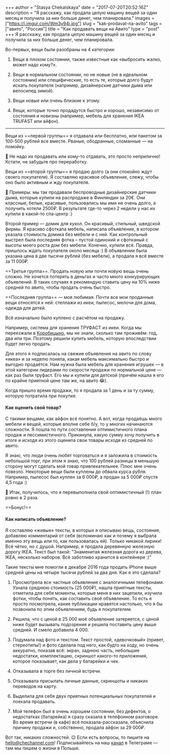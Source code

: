 +++
author = "Stasya Chekalskaya"
date = "2017-07-20T20:52:16Z"
description = "Я расскажу, как продала целую машину вещей за один месяц и получила за них больше денег, чем планировала."
images = ["https://i.imgur.com/Wm3y94i.jpg"]
slug = "kak-prodavat-na-avito"
tags = ["авито", "Россия"]
title = "Как продавать вещи на Авито"
type = "post"
+++
Я расскажу, как продала целую машину вещей за один месяц и получила за них больше денег, чем планировала.

Во-первых, вещи были разобраны на 4 категории:

1. Вещи в плохом состоянии, также известные как «выбросить жалко, может надо кому?».

2. Вещи в нормальном состоянии, но не новые (не в идеальном состоянии) или специфические, то есть те, которые долго будут искать покупателя (например, дизайнерские датчики дыма или велосипед зимой).

3. Вещи новые или очень близкие к этому.

4. Вещи, которые точно продадутся быстро и хорошо, независимо от состояния и новизны (например, мебель для хранения IKEA TRUFAST или айфон).

---

Вещи из ==первой группы== я отдавала или бесплатно, или пакетом за 100-500 рублей все вместе. Рваные, ободранные, сломанные — на помойку.

📍 Не надо их продавать или кому-то отдавать, это просто неприлично! Кстати, не забудьте про переработку.

Вещи из ==второй группы== я продаю долго (а они спокойно ждут своего покупателя). Я составляю красивое объявление, слежу, чтобы оно было активным и жду покупателя.

📍 Примеры: мы так продавали беспроводные дизайнерские датчики дыма, которые купили на распродаже в Финляндии за 20€. Они классные, белые, красивые, пользовались мы ими не очень долго, а получить хотели 2500₽. В результате где-то через 2 недели у нас их купили в какой-то спа-центр :)

Второй пример — домик для кукол. Он красивый, стильный, шведской фирмы. Я красиво сфоткала мебель, написала объявление, в котором указала стоимость домика без мебели и с ней. Как контрольный выстрел была последняя фотка – пустой одинокий и сфотканый с высоты моего роста дом без мебели. Конечно, купили всё. Правда, пришлось ждать покупателя около месяца :) В объявлении была указана цена в две тысячи рублей (без мебели), а продала я всё вместе за 11 000₽.

==Третья группа==. Продать новую или почти новую вещь очень сложно.
Не хочется потерять в деньгах и часто много конкурирующих объявлений. В таких случаях я рекомендую ставить цену на 10% ниже средней по авито, чтобы продать очень быстро.

==Последняя группа== — моя любимая.
Почти все мои проданные вещи относятся к ней: стеллажи из икеи, пылесос, мелочи для дома, одежда для детей.

Всё изначально было куплено с расчётом на продажу.

Например, система для хранения ТРУФАСТ из икеи. Когда мы переезжали в [Коробицыно](/privet-my-v-lesu/), мы не знали, сколько там проживём: год, два или три. Поэтому решили купить мебель, которую впоследствии будет легко продать. 

Для этого я подписалась на свежие объявления на авито по слову «икеа» и за неделю поняла, какая мебель максимально быстро и выгодно продаётся. Нам нужна была мебель для хранения игрушек — в этой категории лидерами по скорости продажи по нормальной цене — как раз были труфаст.
Его мы и купили для детской (причём нашла я его по крайне приятной цене там же, на авито 😂).

Когда пришло время продажи, то я продала за 1 день и за ту сумму, которую потратила при покупке.

#### Как оценить свой товар?

С такими вещами, как айфон всё понятно. А вот, когда продаёшь много мебели и вещей, которые вполне себе б/у, то у многих начинаются сложности.
Я пошла по пути составления оптимистичного плана продаж и пессимистичного. Прикинула, какую сумму хочу получить в итоге и исходя из этого оценила свои товары исходя из средней по авито.

Я знаю, что люди очень любят торговаться и я заложила в стоимость небольшой торг, при этом я знаю, что 100 рублей разницы в меньшую сторону могут сделать мой товар привлекательнее. Плюс мне очень повезло. Некоторые вещи были куплены до обвала курса рубля. Например, пылесос был куплен за 6 000₽, а продан за 5 000₽ спустя 4,5 года :)

📍 Итак, получилось, что я перевыполнила свой оптимистичный (!) план ровно в 2 раза.

==Бонус!==
#### Как написать объявление?

Я составляю «живые» тексты, в которых я описываю вещь, состояние, добавляю комментарий от себя (вспоминаю как и почему я выбрала именно эту вещь или то, как пользовалась ей). Только никакой лирики! Всё чётко, но с душой.
Например, я продала деревянную железную дорогу IKEA. Текст был такой: "Знаменитая железная дорога из дерева, IKEA, несколько наборов. Всё заботливо хранится в контейнере :)"

Такие тексты мне помогли в декабре 2016 года продать iPhone выше средней цены на четыре тысячи рублей за два дня. Как я это сделала?

1. Просмотрела все частные объявления с аналогичными телефонами. Узнала среднюю стоимость (25 000₽), нашла приятные тексты, отметила для себя моменты, которые меня в них зацепили, изучила фотки, чтобы понять, как составить своё объявление. То есть я просто посмотрела, какие публикации нравятся настолько, что я бы позвонила по этим объявлениям, будь я покупателем.

2. Решила, что с ценой в 25 000 моё объявление затеряется, с ценой ниже будет вызывать подозрения и решила поставить цену выше средней. И смело добавила 4 000.

3. Подумала над фото и текстом. Текст простой, «девочковый» (привет, стереотипы!) и фото сделала под него, как будто на ходу, но очень аккуратно, показав всё: экран, заднюю часть, небольшие недостатки, комплектацию, скриншот какого-то приложения, которое показывает, как дела у батарейки и чек.

4.  Отказывала в торге без личной встречи. 

5. Отказывала присылать личные данные, скриншоты и никаких переводов на карту.

6. Выделила для себя двух приятных потенциальных покупателей и поехала продавать.

7. Мой телефон был в очень хорошем состоянии, без дефектов, о недостатках (батарейка) я сразу сказала в телефонном разговоре. Во время встречи (в кафе) всё показала-рассказала, объяснила причину продажи и, собственно, продала айфон за 29 000₽.

Вот так, никаких сложностей. 😉 Если есть вопросы, то пишите на [hello@chechannel.com](mailto:hello@chechannel.com)! Подписывайтесь на наш [канал](https://t.me/chechannel) в Телеграме — там мы пишем о жизни в Польше.